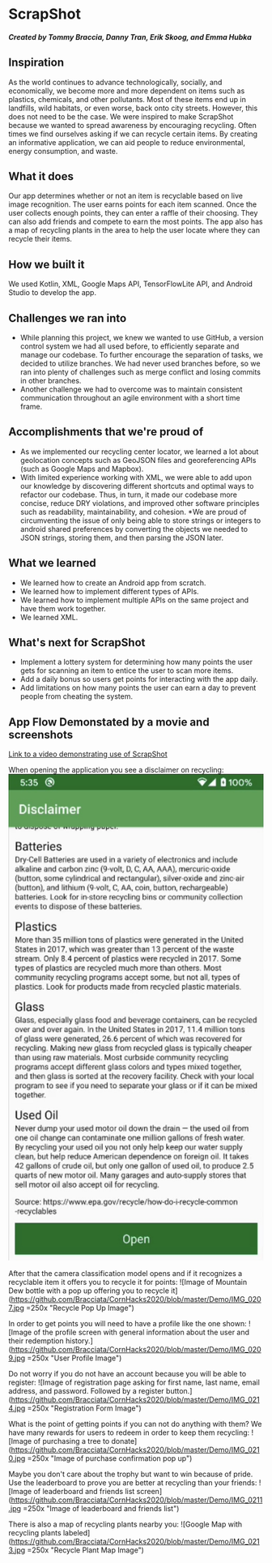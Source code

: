 # ScrapShot

##### Created by Tommy Braccia, Danny Tran, Erik Skoog, and Emma Hubka

## Inspiration
<p> As the world continues to advance technologically, socially, and economically, we become more and more dependent on items such as plastics, chemicals, and other pollutants. Most of these items end up in landfills, wild habitats, or even worse, back onto city streets. However, this does not need to be the case. We were inspired to make ScrapShot because we wanted to spread awareness by encouraging recycling. Often times we find ourselves asking if we can recycle certain items. By creating an informative application, we can aid people to reduce environmental, energy consumption, and waste. </p>

## What it does
<p> Our app determines whether or not an item is recyclable based on live image recognition. The user earns points for each item scanned. Once the user collects enough points, they can enter a raffle of their choosing. They can also add friends and compete to earn the most points. The app also has a map of recycling plants in the area to help the user locate where they can recycle their items. </p>

## How we built it
<p>We used Kotlin, XML, Google Maps API, TensorFlowLite API, and Android Studio to develop the app.</p>

## Challenges we ran into
* While planning this project, we knew we wanted to use GitHub, a version control system we had all used before, to efficiently separate and manage our codebase. To further encourage the separation of tasks, we decided to utilize branches. We had never used branches before, so we ran into plenty of challenges such as merge conflict and losing commits in other branches.
* Another challenge we had to overcome was to maintain consistent communication throughout an agile environment with a short time frame.

## Accomplishments that we're proud of
* As we implemented our recycling center locator, we learned a lot about geolocation concepts such as GeoJSON files and georeferencing APIs (such as Google Maps and Mapbox).
* With limited experience working with XML, we were able to add upon our knowledge by discovering different shortcuts and optimal ways to refactor our codebase. Thus, in turn, it made our codebase more concise, reduce DRY violations, and improved other software principles such as readability, maintainability, and cohesion. 
*We are proud of circumventing the issue of only being able to store strings or integers to android shared preferences by converting the objects we needed to JSON strings, storing them, and then parsing the JSON later.

## What we learned
* We learned how to create an Android app from scratch.
* We learned how to implement different types of APIs.
* We learned how to implement multiple APIs on the same project and have them work together.
* We learned XML.

## What's next for ScrapShot
* Implement a lottery system for determining how many points the user gets for scanning an item to entice the user to scan more items. 
* Add a daily bonus so users get points for interacting with the app daily. 
* Add limitations on how many points the user can earn a day to prevent people from cheating the system. 

## App Flow Demonstated by a movie and screenshots
[Link to a video demonstrating use of ScrapShot](https://github.com/Bracciata/CornHacks2020/blob/master/Demo/Demo%20Video.MOV)

When opening the application you see a disclaimer on recycling: 
![Image of guidelines to recycling](https://github.com/Bracciata/CornHacks2020/blob/master/Demo/IMG_0207.jpg "Disclaimer Image")

After that the camera classification model opens and if it recognizes a recyclable item it offers you to recycle it for points: 
![Image of Mountain Dew bottle with a pop up offering you to recycle it](https://github.com/Bracciata/CornHacks2020/blob/master/Demo/IMG_0207.jpg =250x "Recycle Pop Up Image")

In order to get points you will need to have a profile like the one shown: 
![Image of the profile screen with general information about the user and their redemption history.](https://github.com/Bracciata/CornHacks2020/blob/master/Demo/IMG_0209.jpg =250x "User Profile Image")

Do not worry if you do not have an account because you will be able to register: 
![Image of registration page asking for first name, last name, email address, and password. Followed by a register button.](https://github.com/Bracciata/CornHacks2020/blob/master/Demo/IMG_0214.jpg =250x "Registration Form Image")

What is the point of getting points if you can not do anything with them? We have many rewards for users to redeem in order to keep them recycling:
![Image of purchasing a tree to donate](https://github.com/Bracciata/CornHacks2020/blob/master/Demo/IMG_0210.jpg =250x "Image of purchase confirmation pop up")

Maybe you don't care about the trophy but want to win because of pride. Use the leaderboard to prove you are better at recycling than your friends:
![Image of leaderboard and friends list screen](https://github.com/Bracciata/CornHacks2020/blob/master/Demo/IMG_0211.jpg =250x "Image of leaderboard and friends list")

There is also a map of recycling plants nearby you: 
![Google Map with recycling plants labeled](https://github.com/Bracciata/CornHacks2020/blob/master/Demo/IMG_0213.jpg =250x "Recycle Plant Map Image")



